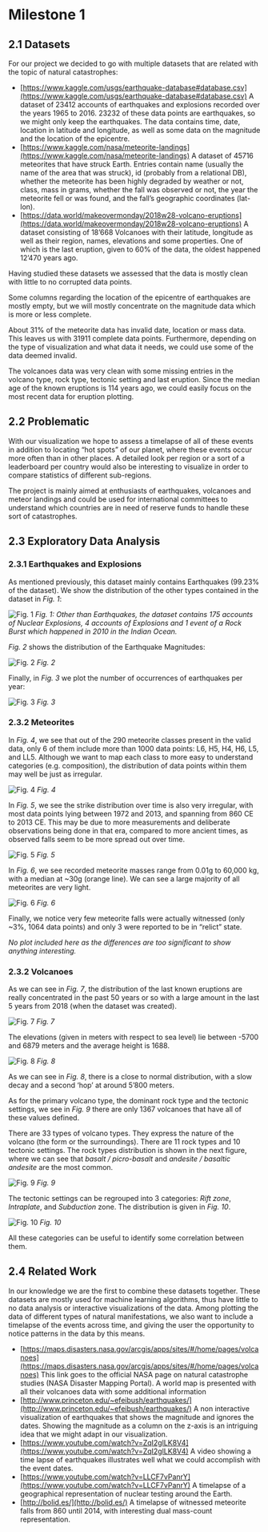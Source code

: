 # Milestone 1

## 2.1 Datasets

For our project we decided to go with multiple datasets that are related with the topic of natural catastrophes:

- [https://www.kaggle.com/usgs/earthquake-database#database.csv](https://www.kaggle.com/usgs/earthquake-database#database.csv) A dataset of 23412 accounts of earthquakes and explosions recorded over the years 1965 to 2016. 23232 of these data points are earthquakes, so we might only keep the earthquakes. The data contains time, date, location in latitude and longitude, as well as some data on the magnitude and the location of the epicentre.
- [https://www.kaggle.com/nasa/meteorite-landings](https://www.kaggle.com/nasa/meteorite-landings) A dataset of 45716 meteorites that have struck Earth. Entries contain name (usually the name of the area that was struck), id (probably from a relational DB), whether the meteorite has been highly degraded by weather or not, class, mass in grams, whether the fall was observed or not, the year the meteorite fell or was found, and the fall’s geographic coordinates (lat-lon).
- [https://data.world/makeovermonday/2018w28-volcano-eruptions](https://data.world/makeovermonday/2018w28-volcano-eruptions) A dataset consisting of 18’668 Volcanoes with their latitude, longitude as well as their region, names, elevations and some properties. One of which is the last eruption, given to 60% of the data, the oldest happened 12’470 years ago.

Having studied these datasets we assessed that the data is mostly clean with little to no corrupted data points.

Some columns regarding the location of the epicentre of earthquakes are mostly empty, but we will mostly concentrate on the magnitude data which is more or less complete.

About 31% of the meteorite data has invalid date, location or mass data. This leaves us with 31911 complete data points. Furthermore, depending on the type of visualization and what data it needs, we could use some of the data deemed invalid.

The volcanoes data was very clean with some missing entries in the volcano type, rock type, tectonic setting and last eruption. Since the median age of the known eruptions is 114 years ago, we could easily focus on the most recent data for eruption plotting.

## 2.2 Problematic

With our visualization we hope to assess a timelapse of all of these events in addition to locating “hot spots” of our planet, where these events occur more often than in other places. A detailed look per region or a sort of a leaderboard per country would also be interesting to visualize in order to compare statistics of different sub-regions.

The project is mainly aimed at enthusiasts of earthquakes, volcanoes and meteor landings and could be used for international committees to understand which countries are in need of reserve funds to handle these sort of catastrophes. 

## 2.3 Exploratory Data Analysis

### 2.3.1 Earthquakes and Explosions

As mentioned previously, this dataset mainly contains Earthquakes (99.23% of the dataset). We show the distribution of the other types contained in the dataset in *Fig. 1*:

![Fig. 1](Earthquakes/classes.png)
*Fig. 1: Other than Earthquakes, the dataset contains 175 accounts of Nuclear Explosions, 4 accounts of Explosions and 1 event of a Rock Burst which happened in 2010 in the Indian Ocean.*

*Fig. 2* shows the distribution of the Earthquake Magnitudes:

![Fig. 2](Earthquakes/Magnitude.png)
*Fig. 2*

Finally, in *Fig. 3* we plot the number of occurrences of earthquakes per year:

![Fig. 3](Earthquakes/year.png)
*Fig. 3*

### 2.3.2 Meteorites

In *Fig. 4*, we see that out of the 290 meteorite classes present in the valid data, only 6 of them include more than 1000 data points: L6, H5, H4, H6, L5, and LL5. Although we want to map each class to more easy to understand categories (e.g. composition), the distribution of data points within them may well be just as irregular.

![Fig. 4](MeteoriteLandings/classes.png)
*Fig. 4*

In *Fig. 5*, we see the strike distribution over time is also very irregular, with most data points lying between 1972 and 2013, and spanning from 860 CE to 2013 CE. This may be due to more measurements and deliberate observations being done in that era, compared to more ancient times, as observed falls seem to be more spread out over time.

![Fig. 5](MeteoriteLandings/years.png)
*Fig. 5*

In *Fig. 6*, we see recorded meteorite masses range from 0.01g to 60,000 kg, with a median at ~30g (orange line). We can see a large majority of all meteorites are very light.

![Fig. 6](MeteoriteLandings/mass.png)
*Fig. 6*

Finally, we notice very few meteorite falls were actually witnessed (only ~3%, 1064 data points) and only 3 were reported to be in “relict” state.

*No plot included here as the differences are too significant to show anything interesting.*

### 2.3.2 Volcanoes

As we can see in *Fig. 7*, the distribution of the last known eruptions are really concentrated in the past 50 years or so with a large amount in the last 5 years from 2018 (when the dataset was created).

![Fig. 7](volcanoes/age.png)
*Fig. 7*

The elevations (given in meters with respect to sea level) lie between -5700 and 6879 meters and the average height is 1688.

![Fig. 8](volcanoes/elevations.png)
*Fig. 8*

As we can see in *Fig. 8*, there is a close to normal distribution, with a slow decay and a second ‘hop’ at around 5’800 meters.

As for the primary volcano type, the dominant rock type and the tectonic settings, we see in *Fig. 9* there are only 1367 volcanoes that have all of these values defined.

There are 33 types of volcano types. They express the nature of the volcano (the form or the surroundings). There are 11 rock types and 10 tectonic settings. The rock types distribution is shown in the next figure, where we can see that *basalt / picro-basalt* and *andesite / basaltic andesite* are the most common.

![Fig. 9](volcanoes/rock_types.png)
*Fig. 9*

The tectonic settings can be regrouped into 3 categories: *Rift zone*, *Intraplate*, and *Subduction* zone. The distribution is given in *Fig. 10*.

![Fig. 10](volcanoes/tectonic_settings.png)
*Fig. 10*

All these categories can be useful to identify some correlation between them.

## 2.4 Related Work

In our knowledge we are the first to combine these datasets together. These datasets are mostly used for machine learning algorithms, thus have little to no data analysis or interactive visualizations of the data. Among plotting the data of different types of natural manifestations, we also want to include a timelapse of the events across time, and giving the user the opportunity to notice patterns in the data by this means.

- [https://maps.disasters.nasa.gov/arcgis/apps/sites/#/home/pages/volcanoes](https://maps.disasters.nasa.gov/arcgis/apps/sites/#/home/pages/volcanoes) This link goes to the official NASA page on natural catastrophe studies (NASA Disaster Mapping Portal). A world map is presented with all their volcanoes data with some additional information
- [http://www.princeton.edu/~efeibush/earthquakes/](http://www.princeton.edu/~efeibush/earthquakes/) A non interactive visualization of earthquakes that shows the magnitude and ignores the dates. Showing the magnitude as a column on the z-axis is an intriguing idea that we might adapt in our visualization.
- [https://www.youtube.com/watch?v=ZqI2glLK8V4](https://www.youtube.com/watch?v=ZqI2glLK8V4) A video showing a time lapse of earthquakes illustrates well what we could accomplish with the event dates. 
- [https://www.youtube.com/watch?v=LLCF7vPanrY](https://www.youtube.com/watch?v=LLCF7vPanrY) A timelapse of a geographical representation of nuclear testing around the Earth.
- [http://bolid.es/](http://bolid.es/) A timelapse of witnessed meteorite falls from 860 until 2014, with interesting dual mass-count representation.